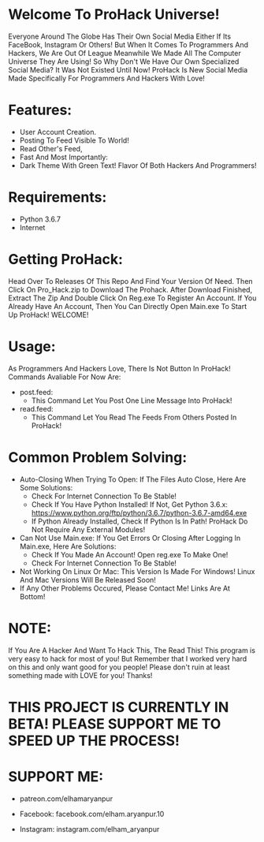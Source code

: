 # Welcome To ProHack Universe!

Everyone Around The Globe Has Their Own Social Media Either If Its FaceBook, Instagram Or Others! But When It Comes To Programmers And Hackers, We Are Out Of League Meanwhile We Made All The Computer Universe They Are Using! So Why Don't We Have Our Own Specialized Social Media? It Was Not Existed Until Now! ProHack Is New Social Media Made Specifically For Programmers And Hackers With Love!

# Features:

- User Account Creation.
- Posting To Feed Visible To World!
- Read Other's Feed,
- Fast
And Most Importantly:
- Dark Theme With Green Text! Flavor Of Both Hackers And Programmers!

# Requirements:
- Python 3.6.7
- Internet

# Getting ProHack:
   Head Over To Releases Of This Repo And Find Your Version Of Need. Then Click On Pro_Hack.zip to Download The Prohack. After Download Finished, Extract The Zip And Double Click On Reg.exe To Register An Account. If You Already Have An Account, Then You Can Directly Open Main.exe To Start Up ProHack! WELCOME!

# Usage:
As Programmers And Hackers Love, There Is Not Button In ProHack! Commands Avaliable For Now Are:
- post.feed:
   - This Command Let You Post One Line Message Into ProHack!
- read.feed:
   - This Command Let You Read The Feeds From Others Posted In ProHack!
  
# Common Problem Solving:
- Auto-Closing When Trying To Open: If The Files Auto Close, Here Are Some Solutions:
  - Check For Internet Connection To Be Stable!
  - Check If You Have Python Installed! If Not, Get Python 3.6.x: https://www.python.org/ftp/python/3.6.7/python-3.6.7-amd64.exe
  - If Python Already Installed, Check If Python Is In Path! ProHack Do Not Require Any External Modules!
- Can Not Use Main.exe: If You Get Errors Or Closing After Logging In Main.exe, Here Are Solutions:
  - Check If You Made An Account! Open reg.exe To Make One!
  - Check For Internet Connection To Be Stable!
- Not Working On Linux Or Mac: This Version Is Made For Windows! Linux And Mac Versions Will Be Released Soon!
- If Any Other Problems Occured, Please Contact Me! Links Are At Bottom!

# NOTE: 
If You Are A Hacker And Want To Hack This, The Read This!
This program is very easy to hack for most of you! But Remember that I worked very hard on this and only want good for you people! Please don't ruin at least something made with LOVE for you! Thanks!

# THIS PROJECT IS CURRENTLY IN BETA! PLEASE SUPPORT ME TO SPEED UP THE PROCESS!

# SUPPORT ME: 
- patreon.com/elhamaryanpur

- Facebook: facebook.com/elham.aryanpur.10
- Instagram: instagram.com/elham_aryanpur
